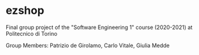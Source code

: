 # ezshop
Final group project of the "Software Engineering 1" course (2020-2021) at Politecnico di Torino

Group Members: Patrizio de Girolamo, Carlo Vitale, Giulia Medde
